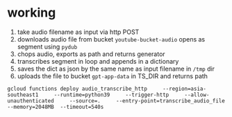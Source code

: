 # working
1. take audio filename as input via http POST 
2. downloads audio file from bucket `youtube-bucket-audio`
    opens as segment using `pydub`
3. chops audio, exports as path and returns generator
4. transcribes segment in loop and appends in a dictionary 
5. saves the dict as json by the same name as input filename in `/tmp` dir
6. uploads the file to bucket `gpt-app-data` in TS_DIR and returns path 

``` 
gcloud functions deploy audio_transcribe_http     --region=asia-southeast1     --runtime=python39     --trigger-http     --allow-unauthenticated     --source=.     --entry-point=transcribe_audio_file  --memory=2048MB  --timeout=540s
```